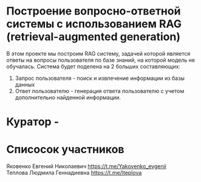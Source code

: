 # Построение вопросно-ответной системы с использованием RAG (retrieval-augmented generation)
В этом проекте мы построим RAG систему, задачей которой является ответы на вопросы пользователя по базе знаний, на которой модель не обучалась. 
Система будет поделена на 2 больших составляющих:
1. Запрос пользователя - поиск и извлечение информации из базы данных
2. Ответ пользователю - генерация ответа пользователю с учетом дополнительно найденной информации.

# Куратор - 

# Списосок участников
Яковенко Евгений Николаевич https://t.me/Yakovenko_evgenii  
Теплова Людмила Геннадиевна https://t.me/lteplova
